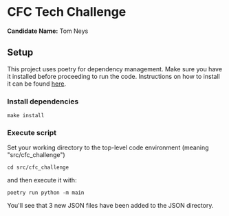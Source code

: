 CFC Tech Challenge
==================

**Candidate Name:** Tom Neys

## Setup
This project uses poetry for dependency management. Make sure you have it installed before proceeding to run the code.
Instructions on how to install it can be found [here](https://python-poetry.org/docs/#installation).

### Install dependencies
```
make install
```

### Execute script
Set your working directory to the top-level code environment (meaning "src/cfc_challenge")
```
cd src/cfc_challenge
```

and then execute it with:
```
poetry run python -m main
```

You'll see that 3 new JSON files have been added to the JSON directory.